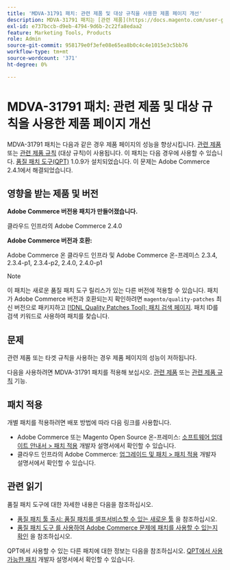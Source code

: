 ```yaml
---
title: 'MDVA-31791 패치: 관련 제품 및 대상 규칙을 사용한 제품 페이지 개선'
description: MDVA-31791 패치는 [관련 제품](https://docs.magento.com/user-guide/catalog/settings-advanced-related-products.html) 또는 [관련 제품 규칙](https://docs.magento.com/user-guide/marketing/product-related-rules.html)(대상 규칙)을 사용하는 경우 제품 페이지의 성능을 향상시킵니다. 이 패치는 [Quality Patches Tool (QPT)](/help/announcements/adobe-commerce-announcements/magento-quality-patches-released-new-tool-to-self-serve-quality-patches.md) 1.0.9가 설치된 경우 사용할 수 있습니다. 이 문제는 Adobe Commerce 2.4.1에서 해결되었습니다.
exl-id: e737bccb-d9eb-4794-9d6b-2c22fa8edaa2
feature: Marketing Tools, Products
role: Admin
source-git-commit: 958179e0f3efe08e65ea8b0c4c4e1015e3c5bb76
workflow-type: tm+mt
source-wordcount: '371'
ht-degree: 0%

---
```


# MDVA-31791 패치: 관련 제품 및 대상 규칙을 사용한 제품 페이지 개선

MDVA-31791 패치는 다음과 같은 경우 제품 페이지의 성능을 향상시킵니다. [관련 제품](https://docs.magento.com/user-guide/catalog/settings-advanced-related-products.html) 또는 [관련 제품 규칙](https://docs.magento.com/user-guide/marketing/product-related-rules.html) (대상 규칙)이 사용됩니다. 이 패치는 다음 경우에 사용할 수 있습니다. [품질 패치 도구(QPT)](/help/announcements/adobe-commerce-announcements/magento-quality-patches-released-new-tool-to-self-serve-quality-patches.md) 1.0.9가 설치되었습니다. 이 문제는 Adobe Commerce 2.4.1에서 해결되었습니다.

## 영향을 받는 제품 및 버전

**Adobe Commerce 버전용 패치가 만들어졌습니다.**

클라우드 인프라의 Adobe Commerce 2.4.0

**Adobe Commerce 버전과 호환:**

Adobe Commerce 온 클라우드 인프라 및 Adobe Commerce 온-프레미스 2.3.4, 2.3.4-p1, 2.3.4-p2, 2.4.0, 2.4.0-p1

>[!NOTE]
>
>이 패치는 새로운 품질 패치 도구 릴리스가 있는 다른 버전에 적용할 수 있습니다. 패치가 Adobe Commerce 버전과 호환되는지 확인하려면 `magento/quality-patches` 최신 버전으로 패키지하고 [[!DNL Quality Patches Tool]: 패치 검색 페이지](https://devdocs.magento.com/quality-patches/tool.html#patch-grid). 패치 ID를 검색 키워드로 사용하여 패치를 찾습니다.

## 문제

관련 제품 또는 타겟 규칙을 사용하는 경우 제품 페이지의 성능이 저하됩니다.

다음을 사용하려면 MDVA-31791 패치를 적용해 보십시오. [관련 제품](https://docs.magento.com/user-guide/catalog/settings-advanced-related-products.html) 또는 [관련 제품 규칙](https://docs.magento.com/user-guide/marketing/product-related-rules.html) 기능.

## 패치 적용

개별 패치를 적용하려면 배포 방법에 따라 다음 링크를 사용합니다.

* Adobe Commerce 또는 Magento Open Source 온-프레미스: [소프트웨어 업데이트 안내서 > 패치 적용](https://devdocs.magento.com/guides/v2.4/comp-mgr/patching/mqp.html) 개발자 설명서에서 확인할 수 있습니다.
* 클라우드 인프라의 Adobe Commerce: [업그레이드 및 패치 > 패치 적용](https://devdocs.magento.com/cloud/project/project-patch.html) 개발자 설명서에서 확인할 수 있습니다.

## 관련 읽기

품질 패치 도구에 대한 자세한 내용은 다음을 참조하십시오.

* [품질 패치 툴 출시: 품질 패치를 셀프서비스할 수 있는 새로운 툴](/help/announcements/adobe-commerce-announcements/magento-quality-patches-released-new-tool-to-self-serve-quality-patches.md) 을 참조하십시오.
* [품질 패치 도구 를 사용하여 Adobe Commerce 문제에 패치를 사용할 수 있는지 확인](/help/support-tools/patches-available-in-qpt-tool/check-patch-for-magento-issue-with-magento-quality-patches.md) 을 참조하십시오.

QPT에서 사용할 수 있는 다른 패치에 대한 정보는 다음을 참조하십시오. [QPT에서 사용 가능한 패치](https://devdocs.magento.com/quality-patches/tool.html#patch-grid) 개발자 설명서에서 확인할 수 있습니다.

